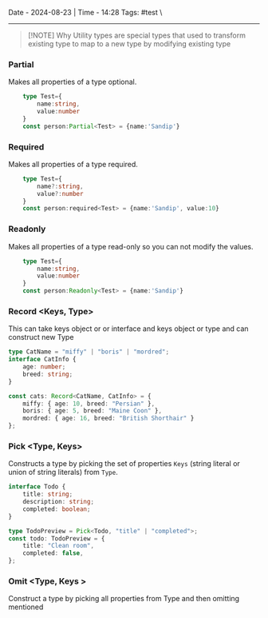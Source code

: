 Date - 2024-08-23  |  Time - 14:28
Tags: #test \

----

> [!NOTE] Why
> Utility types are special types that used to transform existing type to map to a new type by modifying existing type

### Partial

Makes all properties of a type optional.
```ts
	type Test={
		name:string,
		value:number
	}
	const person:Partial<Test> = {name:'Sandip'}
```

### Required

Makes all properties of a type required.
```ts
	type Test={
		name?:string,
		value?:number
	}
	const person:required<Test> = {name:'Sandip', value:10}
```

### Readonly

Makes all properties of a type read-only so you can not modify the values.
```ts
	type Test={
		name:string,
		value:number
	}
	const person:Readonly<Test> = {name:'Sandip'}
```

### Record <Keys, Type>

This can take keys object or or interface and keys object or type and can construct new Type
```ts
type CatName = "miffy" | "boris" | "mordred";
interface CatInfo {
	age: number;
	breed: string;
}

const cats: Record<CatName, CatInfo> = {
	miffy: { age: 10, breed: "Persian" },
	boris: { age: 5, breed: "Maine Coon" },
	mordred: { age: 16, breed: "British Shorthair" }
};
```

### Pick <Type, Keys>

Constructs a type by picking the set of properties `Keys` (string literal or union of string literals) from `Type`.

```ts
interface Todo {
	title: string;
	description: string;
	completed: boolean;
}

type TodoPreview = Pick<Todo, "title" | "completed">;
const todo: TodoPreview = {
	title: "Clean room",
	completed: false,
};
```

### Omit <Type, Keys >

Construct a type by picking all properties from Type and then omitting mentioned 